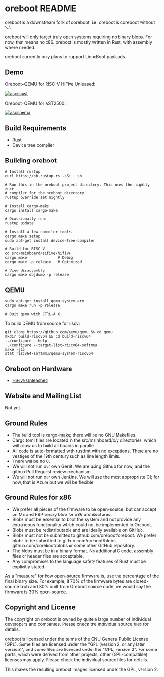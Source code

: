 oreboot README
===============

oreboot is a downstream fork of coreboot, i.e. oreboot is coreboot without 'c'.

oreboot will only target truly open systems requiring no binary blobs. For now, that means no x86.
oreboot is mostly written in Rust, with assembly where needed.

oreboot currently only plans to support LinuxBoot payloads.


Demo
----

Oreboot+QEMU for RISC-V HiFive Unleased:

[![asciicast](https://asciinema.org/a/XnWkMWTABuajsbGPMMTefjuZ2.svg)](https://asciinema.org/a/XnWkMWTABuajsbGPMMTefjuZ2)

Oreboot+QEMU for AST2500:

[![asciinema](https://asciinema.org/a/Ne4Fwa4Wpt95dorEoVnHwiEkP.png)](https://asciinema.org/a/Ne4Fwa4Wpt95dorEoVnHwiEkP)


Build Requirements
------------------

 * Rust
 * Device tree compiler


Building oreboot
-----------------

```
# Install rustup
curl https://sh.rustup.rs -sSf | sh

# Run this in the oreboot project directory. This uses the nightly rust
# compiler for the oreboot directory.
rustup override set nightly

# Install cargo-make
cargo install cargo-make

# Ocassionally run:
rustup update

# Install a few compiler tools.
cargo make setup
sudo apt-get install device-tree-compiler

# Build for RISC-V
cd src/mainboard/sifive/hifive
cargo make              # Debug
cargo make -p release   # Optimized

# View disassembly
cargo make objdump -p release
```

QEMU
----

```
sudo apt-get install qemu-system-arm
cargo make run -p release

# Quit qemu with CTRL-A X
```

To build QEMU from source for riscv:

```
git clone https://github.com/qemu/qemu && cd qemu
mkdir build-riscv64 && cd build-riscv64
../configure --help
../configure --target-list=riscv64-softmmu
make -j16
stat riscv64-softmmu/qemu-system-riscv64
```

Oreboot on Hardware
-------------------

* [HiFive Unleashed](Documentation/sifive/setup.md)


Website and Mailing List
------------------------

Not yet.

Ground Rules
------------------------

* The build tool is cargo-make; there will be no GNU Makefiles.
* Cargo.toml files are located in the src/mainboard/x/y directories. which will allow us to build all boards in parallel.
* All code is auto-formatted with rustfmt with no exceptions. There are no vestiges of the 19th century such as line length limits.
* There will be no C.
* We will not run our own Gerrit. We are using Github for now, and the github Pull Request review mechanism.
* We will not run our own Jenkins. We will use the most appropriate CI; for now, that is Azure but we will be flexible.

Ground Rules for x86
--------------------

* We prefer all pieces of the firmware to be open-source; but can accept an ME
  and FSP binary blob for x86 architectures.
* Blobs must be essential to boot the system and not provide any extraneous
  functionality which could not be implemented in Oreboot.
* Blobs must be redistributable and are ideally available on GitHub.
* Blobs must not be submitted to github.com/oreboot/oreboot. We prefer blobs to
  be submitted to github.com/oreboot/blobs, github.com/coreboot/blobs or some
other GitHub repository.
* The blobs must be in a binary format. No additional C code, assembly files or
  header files are acceptable.
* Any compromises to the language safety features of Rust must be explicitly
  stated.

As a "measure" for how open-source firmware is, use the percentage of the final
binary size. For example, if 70% of the firmware bytes are closed-source blob
and 30% built from Oreboot source code, we would say the firmware is 30%
open-source.


Copyright and License
---------------------

The copyright on oreboot is owned by quite a large number of individual
developers and companies. Please check the individual source files for details.

oreboot is licensed under the terms of the GNU General Public License (GPL).
Some files are licensed under the "GPL (version 2, or any later version)",
and some files are licensed under the "GPL, version 2". For some parts, which
were derived from other projects, other (GPL-compatible) licenses may apply.
Please check the individual source files for details.

This makes the resulting oreboot images licensed under the GPL, version 2.
